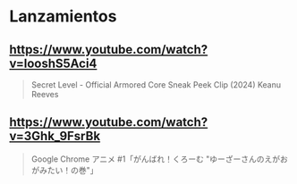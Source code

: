 # Lanzamientos

## https://www.youtube.com/watch?v=looshS5Aci4

> Secret Level - Official Armored Core Sneak Peek Clip (2024) Keanu Reeves

## https://www.youtube.com/watch?v=3Ghk_9FsrBk

> Google Chrome アニメ #1「がんばれ！くろーむ "ゆーざーさんのえがおがみたい！の巻"」 
